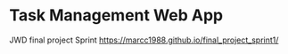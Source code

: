 # Task Management Web App
JWD final project Sprint
https://marcc1988.github.io/final_project_sprint1/
